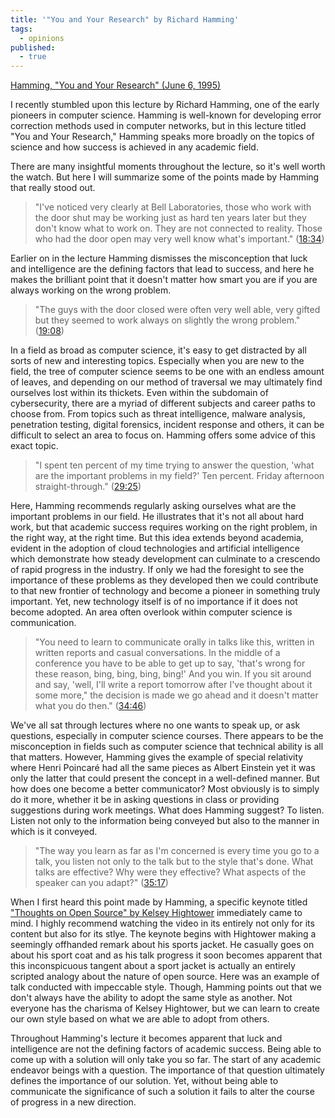 ```yaml
---
title: '"You and Your Research" by Richard Hamming'
tags:
  - opinions
published: 
  - true
---
```

  
[Hamming, "You and Your Research" (June 6, 1995)][hamming-lecture]

I recently stumbled upon this lecture by Richard Hamming, one of the early pioneers in computer science.  Hamming is well-known for developing error correction methods used in computer networks, but in this lecture titled "You and Your Research," Hamming speaks more broadly on the topics of science and how success is achieved in any academic field.

There are many insightful moments throughout the lecture, so it's well worth the watch.  But here I will summarize some of the points made by Hamming that really stood out.

> "I've noticed very clearly at Bell Laboratories, those who work with the door shut may be working just as hard ten years later but they don't know what to work on.  They are not connected to reality.  Those who had the door open may very well know what's important." ([18:34][timestamp-18:34])

Earlier on in the lecture Hamming dismisses the misconception that luck and intelligence are the defining factors that lead to success, and here he makes the brilliant point that it doesn't matter how smart you are if you are always working on the wrong problem.

> "The guys with the door closed were often very well able, very gifted but they seemed to work always on slightly the wrong problem." ([19:08][timestamp-19:08])

In a field as broad as computer science, it's easy to get distracted by all sorts of new and interesting topics. Especially when you are new to the field, the tree of computer science seems to be one with an endless amount of leaves, and depending on our method of traversal we may ultimately find ourselves lost within its thickets.  Even within the subdomain of cybersecurity, there are a myriad of different subjects and career paths to choose from.  From topics such as threat intelligence, malware analysis, penetration testing, digital forensics, incident response and others, it can be difficult to select an area to focus on.  Hamming offers some advice of this exact topic.

> "I spent ten percent of my time trying to answer the question, 'what are the important problems in my field?' Ten percent.  Friday afternoon straight-through." ([29:25][timestamp-29:25])

Here, Hamming recommends regularly asking ourselves what are the important problems in our field.  He illustrates that it's not all about hard work, but that academic success requires working on the right problem, in the right way, at the right time.  But this idea extends beyond academia, evident in the adoption of cloud technologies and artificial intelligence which demonstrate how steady development can culminate to a crescendo of rapid progress in the industry.  If only we had the foresight to see the importance of these problems as they developed then we could contribute to that new frontier of technology and become a pioneer in something truly important.  Yet, new technology itself is of no importance if it does not become adopted.  An area often overlook within computer science is communication. 

> "You need to learn to communicate orally in talks like this, written in written reports and casual conversations.  In the middle of a conference you have to be able to get up to say, 'that's wrong for these reason, bing, bing, bing, bing!' And you win.  If you sit around and say, 'well, I'll write a report tomorrow after I've thought about it some more," the decision is made we go ahead and it doesn't matter what you do then." ([34:46][timestamp-34:46])

We've all sat through lectures where no one wants to speak up, or ask questions, especially in computer science courses.  There appears to be the misconception in fields such as computer science that technical ability is all that matters.  However, Hamming gives the example of special relativity where Henri Poincaré had all the same pieces as Albert Einstein yet it was only the latter that could present the concept in a well-defined manner.  But how does one become a better communicator?  Most obviously is to simply do it more, whether it be in asking questions in class or providing suggestions during work meetings.  What does Hamming suggest?  To listen.  Listen not only to the information being conveyed but also to the manner in which is it conveyed.  

> "The way you learn as far as I'm concerned is every time you go to a talk, you listen not only to the talk but to the style that's done.  What talks are effective?  Why were they effective?  What aspects of the speaker can you adapt?" ([35:17][timestamp-35:17])

When I first heard this point made by Hamming, a specific keynote titled ["Thoughts on Open Source" by Kelsey Hightower][hightower-keynote] immediately came to mind.  I highly recommend watching the video in its entirely not only for its content but also for its stlye.  The keynote begins with Hightower making a seemingly offhanded remark about his sports jacket.  He casually goes on about his sport coat and as his talk progress it soon becomes apparent that this inconspicuous tangent about a sport jacket is actually an entirely scripted analogy about the nature of open source.  Here was an example of talk conducted with impeccable style.  Though, Hamming points out that we don't always have the ability to adopt the same style as another.  Not everyone has the charisma of Kelsey Hightower, but we can learn to create our own style based on what we are able to adopt from others.

Throughout Hamming's lecture it becomes apparent that luck and intelligence are not the defining factors of academic success.  Being able to come up with a solution will only take you so far.  The start of any academic endeavor beings with a question.  The importance of that question ultimately defines the importance of our solution.  Yet, without being able to communicate the significance of such a solution it fails to alter the course of progress in a new direction. 

[hamming-lecture]: https://youtu.be/a1zDuOPkMSw?si=MIUeGof8ki9bOfHL 
[timestamp-18:34]: https://youtu.be/a1zDuOPkMSw?si=ipuznsmSb3mAYryv&t=1114
[timestamp-19:08]: https://youtu.be/a1zDuOPkMSw?si=Lr7OZQhkhXRRsKmO&t=1148
[timestamp-29:25]: https://youtu.be/a1zDuOPkMSw?si=eIJHCqG_jYlltTzr&t=1765
[timestamp-34:46]: https://youtu.be/a1zDuOPkMSw?si=_TJUplx7NZ9WVNsh&t=2086
[timestamp-35:17]: https://youtu.be/a1zDuOPkMSw?si=dEe9UupdRc5IyjW1&t=2117
[hightower-keynote]: https://youtu.be/NIvSgk0oV7Y?si=5JbbpGCi82cNKMf_
